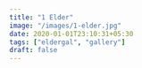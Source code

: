 ```yaml
---
title: "1 Elder"
image: "/images/1-elder.jpg"
date: 2020-01-01T23:10:31+05:30
tags: ["eldergal", "gallery"]
draft: false
---
```


